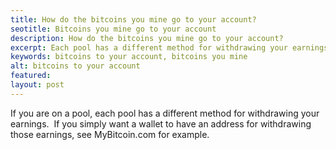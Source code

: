 ```yaml
---
title: How do the bitcoins you mine go to your account?
seotitle: Bitcoins you mine go to your account
description: How do the bitcoins you mine go to your account?
excerpt: Each pool has a different method for withdrawing your earnings.
keywords: bitcoins to your account, bitcoins you mine
alt: bitcoins to your account
featured: 
layout: post
---
```


<p>If you are on a pool, each pool has a different method for withdrawing your earnings.  If you simply want a wallet to have an address for withdrawing those earnings, see MyBitcoin.com for example.<p>
